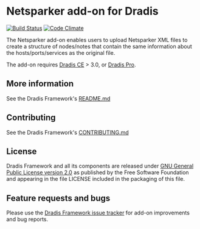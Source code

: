 # Netsparker add-on for Dradis

[![Build Status](https://secure.travis-ci.org/dradis/dradis-netsparker.png?branch=master)](http://travis-ci.org/dradis/dradis-netsparker) [![Code Climate](https://codeclimate.com/github/dradis/dradis-netsparker.png)](https://codeclimate.com/github/dradis/dradis-netsparker.png)

The Netsparker add-on enables users to upload Netsparker XML files to create a structure of nodes/notes that contain the same information about the hosts/ports/services as the original file.

The add-on requires [Dradis CE](https://dradis.com/ce/) > 3.0, or [Dradis Pro](https://dradis.com/).


## More information

See the Dradis Framework's [README.md](https://github.com/dradis/dradis-ce/blob/develop/README.md)


## Contributing

See the Dradis Framework's [CONTRIBUTING.md](https://github.com/dradis/dradis-ce/blob/develop/CONTRIBUTING.md)


## License

Dradis Framework and all its components are released under [GNU General Public License version 2.0](http://www.gnu.org/licenses/old-licenses/gpl-2.0.html) as published by the Free Software Foundation and appearing in the file LICENSE included in the packaging of this file.


## Feature requests and bugs

Please use the [Dradis Framework issue tracker](https://github.com/dradis/dradis-ce/issues) for add-on improvements and bug reports.
